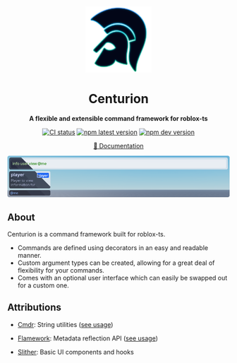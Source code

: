<div align="center">
  <a href="https://centurion.paradoxum.dev/" target="_blank">
    <img src="docs/src/assets/logo.webp" width="150" />
  </a>

  <h1>Centurion</h1>

  <p>
    <strong>A flexible and extensible command framework for roblox-ts</strong>
  </p>

  [![CI status][ci-badge]][ci-url]
  [![npm latest version][npm-latest-badge]][npm-latest-url]
  [![npm dev version][npm-next-badge]][npm-next-url]

  [npm-latest-badge]: https://img.shields.io/npm/v/%40rbxts%2Fcommander?logo=npm&label=latest&color=green
  [npm-latest-url]: https://www.npmjs.com/package/@rbxts/commander/v/latest
  [npm-next-badge]: https://img.shields.io/npm/v/%40rbxts%2Fcommander%2Fnext?logo=npm&label=next
  [npm-next-url]: https://www.npmjs.com/package/@rbxts/commander/v/next
  [ci-badge]: https://github.com/paradoxuum/centurion/actions/workflows/ci.yml/badge.svg?branch=main
  [ci-url]: https://github.com/paradoxuum/centurion/actions/workflows/ci.yml

  <a href="https://centurion.paradoxum.dev/">📖 Documentation</a>
</div>


<img src="public/banner.png" />

## About

Centurion is a command framework built for roblox-ts.

- Commands are defined using decorators in an easy and readable manner.
- Custom argument types can be created, allowing for a great deal of flexibility for your commands.
- Comes with an optional user interface which can easily be swapped out for a custom one.

## Attributions

-   [Cmdr](https://github.com/evaera/Cmdr): String utilities ([see usage](packages/core/src/shared/util/string.ts))

-   [Flamework](https://github.com/rbxts-flamework/core): Metadata reflection API ([see usage](packages/core/src/shared/util/reflect.ts))

-   [Slither](https://github.com/littensy/slither): Basic UI components and hooks
